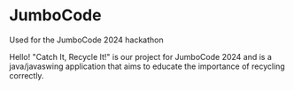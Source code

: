 # JumboCode
Used for the JumboCode 2024 hackathon

Hello! "Catch It, Recycle It!" is our project for JumboCode 2024 and is a java/javaswing application that aims to educate the importance of recycling correctly.
